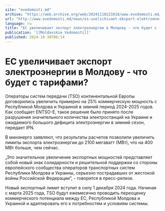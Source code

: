 ```yaml
---
site: "evedomosti.md"
archive: "https://web.archive.org/web/20241110221018/www.evedomosti.md/news/es-uvelichivaet-eksport-elektroenergii-v-moldovu-chto-budet"
url: "http://www.evedomosti.md/news/es-uvelichivaet-eksport-elektroenergii-v-moldovu-chto-budet"
language: ru
title: "ЕС увеличивает экспорт электроэнергии в Молдову - что будет с тарифами?"
publication: '[[Moldavskie Vedomosti]]'
published: 2024-10-30T06:14
---
```


# ЕС увеличивает экспорт электроэнергии в Молдову - что будет с тарифами?

Операторы систем передачи (TSO) континентальной Европы договорились увеличить примерно на 25% коммерческую мощность с Республикой Молдова и Украиной в зимний период 2024-2025 годов. Как сообщает ENTSO-E, такое решение было принято после разрушения значительного количества электростанций на Украине и ожидаемого большого дефицита электроэнергии в зимний сезон, передает IPN.

В минэнерго заявляют, что результаты расчетов позволили увеличить лимиты экспорта электроэнергии до 2100 мегаватт (МВт), что на 400 МВт больше, чем сейчас.

„Это значительное увеличение экспортных мощностей представляет собой новый знак солидарности и решительной поддержки со стороны европейского сообщества операторов транспортных систем Республики Молдова и Украины, серьезно пострадавших от жестокой войны Российской Федерации”, - говорится в пресс-релизе.

Новый экспортный лимит вступит в силу 1 декабря 2024 года. Начиная с марта 2025 года, TSO будут ежемесячно проводить переоценку коммерческого потенциала между ЕС, Республикой Молдова и Украиной и адаптировать его к потребностям и условиям системы.